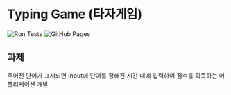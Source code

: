 # Typing Game (타자게임)

![Run Tests](https://github.com/divlook/hello-kakaopay/workflows/Run%20Tests/badge.svg)
![GitHub Pages](https://github.com/divlook/hello-kakaopay/workflows/GitHub%20Pages/badge.svg)

## 과제

주어진 단어가 표시되면 input에 단어를 정해진 시간 내에 입력하여 점수를 획득하는 어플리케이션 개발
